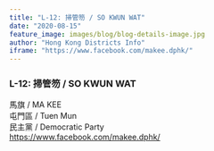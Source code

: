 ```yaml
---
title: "L-12: 掃管笏 / SO KWUN WAT"
date: "2020-08-15"
feature_image: images/blog/blog-details-image.jpg
author: "Hong Kong Districts Info"
iframe: "https://www.facebook.com/makee.dphk/"
---
```


### L-12: 掃管笏 / SO KWUN WAT  
馬旗 / MA KEE  
屯門區 / Tuen Mun  
民主黨 / Democratic Party  
https://www.facebook.com/makee.dphk/
